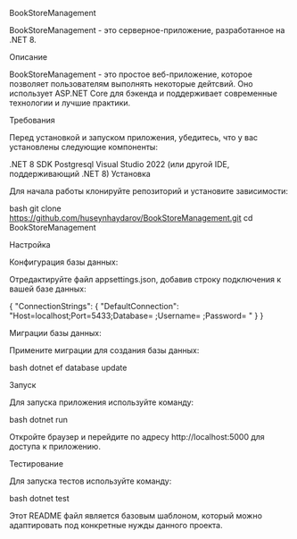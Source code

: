 BookStoreManagement

BookStoreManagement - это серверное-приложение, разработанное на .NET 8.

Описание

BookStoreManagement - это простое веб-приложение, которое позволяет пользователям выполнять некоторые дейтсвий. Оно использует ASP.NET Core для бэкенда и поддерживает современные технологии и лучшие практики.

Требования

Перед установкой и запуском приложения, убедитесь, что у вас установлены следующие компоненты:

.NET 8 SDK
Postgresql
Visual Studio 2022 (или другой IDE, поддерживающий .NET 8)
Установка

Для начала работы клонируйте репозиторий и установите зависимости:

bash git clone https://github.com/huseynhaydarov/BookStoreManagement.git cd BookStoreManagement

Настройка

Конфигурация базы данных:

Отредактируйте файл appsettings.json, добавив строку подключения к вашей базе данных:

{ "ConnectionStrings": { "DefaultConnection": "Host=localhost;Port=5433;Database= ;Username= ;Password= " } }

Миграции базы данных:

Примените миграции для создания базы данных:

bash dotnet ef database update

Запуск

Для запуска приложения используйте команду:

bash dotnet run

Откройте браузер и перейдите по адресу http://localhost:5000 для доступа к приложению.

Тестирование

Для запуска тестов используйте команду:

bash dotnet test

Этот README файл является базовым шаблоном, который можно адаптировать под конкретные нужды данного проекта.
